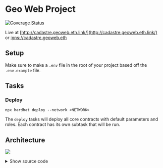 # Geo Web Project

[![Coverage Status](https://coveralls.io/repos/github/Geo-Web-Project/core-contracts/badge.svg?branch=main)](https://coveralls.io/github/Geo-Web-Project/core-contracts?branch=main)

Live at [http://cadastre.geoweb.eth.link/](http://cadastre.geoweb.eth.link/) or [ipns://cadastre.geoweb.eth](ipns://cadastre.geoweb.eth)

## Setup

Make sure to make a `.env` file in the root of your project based off the `.env.example` file.

## Tasks

### Deploy

```
npx hardhat deploy --network <NETWORK>
```

The `deploy` tasks will deploy all core contracts with default parameters and roles. Each contract has its own subtask that will be run.

## Architecture

![](https://mermaid.ink/img/pako:eNqlU1FrwjAQ_ishTxuosL0M8jDotINCtaXVh0FhnM05A21a0uRBxP--tIvTWsUHX3rlu---73KX7GlecaSM5gU0zUzAj4KSkEySDiAxqBwLss9kpsnaiII_PZOPVRDOvpMo9DuYY6NVtbOJmZ8uk-jLpcjhX8ZPpm-vL6HIUTbo1BrY4FxIbevmwWJ50lsbJTuXZHECazANWjT2Vql_go28ljhz9kyuRSVTU6Py6tp5B9MCRImqJbWxDyo8h_u9F3_xoZ4-QagQjMy3R8f9HSe3hroLHdJ1aC2moRfMHxiT_V6OaDJ5H7Z4g9dr2XKGR2tZsev7Rvq-yHhcHWfAetfvBrenyM7v1-AULX0ownqDvVrU3xYjUewn3jJKuho6olamBMHt27LbtU-K6i2WmFFmfzluwBQ6o5k8WKqpOWj0udCVomwDRYMjCkZX6U7mlGll8EhyT9SxDr8HSURz)

<details>
  <summary>Show source code</summary>

````
```mermaid
classDiagram
 class Parcel {
	 build() BUILD_ROLE
	 destroy() DESTROY_ROLE
 }
 class ERC721License {
	 safeMint() MINT_ROLE
	 burn() BURN_ROLE
	 pause() PAUSE_ROLE
	 unpause() PAUSE_ROLE
 }
 class AuctionSuperApp {
	 IClaimer claimer
	 IClaimer reclaimer
	 ERC721License license
	 pause() PAUSE_ROLE
	 unpause() PAUSE_ROLE
 }
 class FairLaunchClaimer {
	 ERC721License license
	 Parcel parcel
	 claim() CLAIM_ROLE
	 pause() PAUSE_ROLE
	 unpause() PAUSE_ROLE
 }

 AuctionSuperApp ..> FairLaunchClaimer
 AuctionSuperApp ..> ERC721License
 FairLaunchClaimer ..> Parcel
 FairLaunchClaimer ..> ERC721License
 FairLaunchClaimer --o Parcel : BUILD_ROLE
 FairLaunchClaimer --o ERC721License: MINT_ROLE
 AuctionSuperApp --o FairLaunchClaimer : CLAIM_ROLE
 AuctionSuperApp --o ERC721License : OPERATOR_ROLE
````

